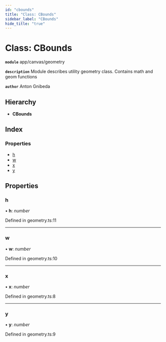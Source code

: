 ```yaml
---
id: "cbounds"
title: "Class: CBounds"
sidebar_label: "CBounds"
hide_title: "true"
---
```


# Class: CBounds

**`module`** app/canvas/geometry

**`description`** Module describes utility geometry class. Contains math and geom functions

**`author`** Anton Gnibeda

## Hierarchy

* **CBounds**

## Index

### Properties

* [h](cbounds.md#h)
* [w](cbounds.md#w)
* [x](cbounds.md#x)
* [y](cbounds.md#y)

## Properties

###  h

• **h**: *number*

Defined in geometry.ts:11

___

###  w

• **w**: *number*

Defined in geometry.ts:10

___

###  x

• **x**: *number*

Defined in geometry.ts:8

___

###  y

• **y**: *number*

Defined in geometry.ts:9
